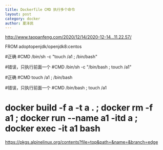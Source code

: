 ```yaml
---
title: Dockerfile CMD 执行多个命令
layout: post
category: docker
author: 夏泽民
---
```

http://www.taopanfeng.com/2020/12/14/2020-12-14...11.22.57/

FROM adoptopenjdk/openjdk8:centos

#正确
#CMD /bin/sh -c "touch /a1 ; /bin/bash"

#错误，只执行前面一个
#CMD /bin/sh -c "/bin/bash ; touch /a1"

#正确
#CMD touch /a1 ; /bin/bash

#错误，只执行前面一个
#CMD /bin/bash ; touch /a1


# docker build -f a -t a . ; docker rm -f a1 ; docker run --name a1 -itd a ; docker exec -it a1 bash

<!-- more -->

https://pkgs.alpinelinux.org/contents?file=top&path=&name=&branch=edge